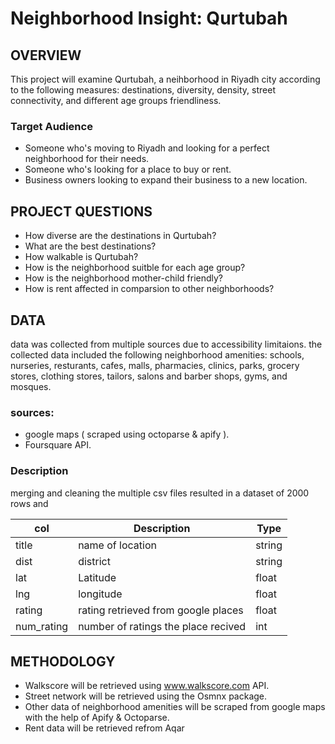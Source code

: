 # Neighborhood Insight: Qurtubah



## OVERVIEW
This project will examine Qurtubah, a neihborhood in Riyadh city according to the following measures: destinations, diversity, density, street connectivity, and different age groups friendliness. 

### Target Audience
- Someone who's moving to Riyadh and looking for a perfect neighborhood for their needs.
- Someone who's looking for a place to buy or rent.
- Business owners looking to expand their business to a new location.

## PROJECT QUESTIONS  
- How diverse are the destinations in Qurtubah?
- What are the best destinations?
- How walkable is Qurtubah?
- How is the neighborhood suitble for each age group?
- How is the neighborhood mother-child friendly?
- How is rent affected in comparsion to other neighborhoods?

## DATA
data was collected from multiple sources due to accessibility limitaions. the collected data included the following neighborhood amenities:
schools, nurseries, resturants, cafes, malls, pharmacies, clinics, parks, grocery stores, clothing stores, tailors, salons and barber shops, gyms, and mosques.
### sources:
- google maps ( scraped using octoparse & apify ).
- Foursquare API.

### Description 
merging and cleaning the multiple csv files resulted in a dataset of 2000 rows and

| col | Description | Type |
| --- | --- | --- |
| title | name of location | string 
| dist | district | string
| lat | Latitude | float
| lng | longitude | float
| rating | rating retrieved from google places | float
| num_rating | number of ratings the place recived | int



## METHODOLOGY  
- Walkscore will be retrieved using www.walkscore.com API.
- Street network will be retrieved using the Osmnx package.
- Other data of neighborhood amenities will be scraped from google maps with the help of Apify & Octoparse.
- Rent data will be retrieved refrom Aqar

